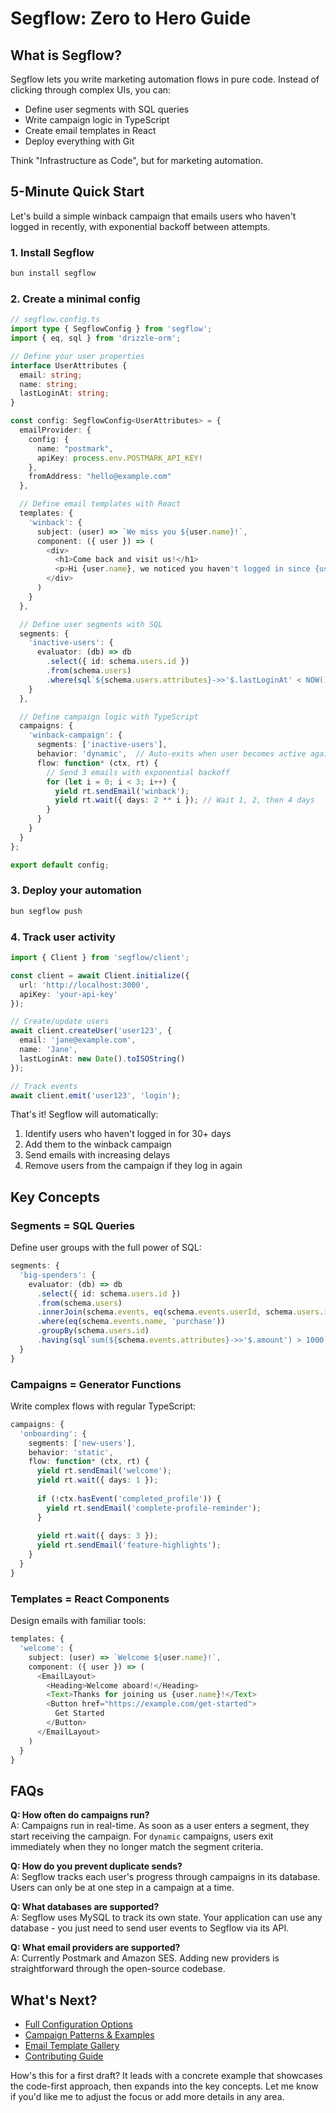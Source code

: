 # Segflow: Zero to Hero Guide

## What is Segflow?

Segflow lets you write marketing automation flows in pure code. Instead of clicking through complex UIs, you can:
- Define user segments with SQL queries
- Write campaign logic in TypeScript
- Create email templates in React
- Deploy everything with Git

Think "Infrastructure as Code", but for marketing automation.

## 5-Minute Quick Start

Let's build a simple winback campaign that emails users who haven't logged in recently, with exponential backoff between attempts.

### 1. Install Segflow
```bash
bun install segflow
```

### 2. Create a minimal config
```typescript
// segflow.config.ts
import type { SegflowConfig } from 'segflow';
import { eq, sql } from 'drizzle-orm';

// Define your user properties
interface UserAttributes {
  email: string;
  name: string;
  lastLoginAt: string;
}

const config: SegflowConfig<UserAttributes> = {
  emailProvider: {
    config: {
      name: "postmark",
      apiKey: process.env.POSTMARK_API_KEY!
    },
    fromAddress: "hello@example.com"
  },

  // Define email templates with React
  templates: {
    'winback': {
      subject: (user) => `We miss you ${user.name}!`,
      component: ({ user }) => (
        <div>
          <h1>Come back and visit us!</h1>
          <p>Hi {user.name}, we noticed you haven't logged in since {user.lastLoginAt}</p>
        </div>
      )
    }
  },

  // Define user segments with SQL
  segments: {
    'inactive-users': {
      evaluator: (db) => db
        .select({ id: schema.users.id })
        .from(schema.users)
        .where(sql`${schema.users.attributes}->>'$.lastLoginAt' < NOW() - INTERVAL 30 DAY`)
    }
  },

  // Define campaign logic with TypeScript
  campaigns: {
    'winback-campaign': {
      segments: ['inactive-users'],
      behavior: 'dynamic',  // Auto-exits when user becomes active again
      flow: function* (ctx, rt) {
        // Send 3 emails with exponential backoff
        for (let i = 0; i < 3; i++) {
          yield rt.sendEmail('winback');
          yield rt.wait({ days: 2 ** i }); // Wait 1, 2, then 4 days
        }
      }
    }
  }
};

export default config;
```

### 3. Deploy your automation
```bash
bun segflow push
```

### 4. Track user activity
```typescript
import { Client } from 'segflow/client';

const client = await Client.initialize({
  url: 'http://localhost:3000',
  apiKey: 'your-api-key'
});

// Create/update users
await client.createUser('user123', {
  email: 'jane@example.com',
  name: 'Jane',
  lastLoginAt: new Date().toISOString()
});

// Track events
await client.emit('user123', 'login');
```

That's it! Segflow will automatically:
1. Identify users who haven't logged in for 30+ days
2. Add them to the winback campaign
3. Send emails with increasing delays
4. Remove users from the campaign if they log in again

## Key Concepts

### Segments = SQL Queries
Define user groups with the full power of SQL:
```typescript
segments: {
  'big-spenders': {
    evaluator: (db) => db
      .select({ id: schema.users.id })
      .from(schema.users)
      .innerJoin(schema.events, eq(schema.events.userId, schema.users.id))
      .where(eq(schema.events.name, 'purchase'))
      .groupBy(schema.users.id)
      .having(sql`sum(${schema.events.attributes}->>'$.amount') > 1000`)
  }
}
```

### Campaigns = Generator Functions
Write complex flows with regular TypeScript:
```typescript
campaigns: {
  'onboarding': {
    segments: ['new-users'],
    behavior: 'static',
    flow: function* (ctx, rt) {
      yield rt.sendEmail('welcome');
      yield rt.wait({ days: 1 });
      
      if (!ctx.hasEvent('completed_profile')) {
        yield rt.sendEmail('complete-profile-reminder');
      }
      
      yield rt.wait({ days: 3 });
      yield rt.sendEmail('feature-highlights');
    }
  }
}
```

### Templates = React Components
Design emails with familiar tools:
```typescript
templates: {
  'welcome': {
    subject: (user) => `Welcome ${user.name}!`,
    component: ({ user }) => (
      <EmailLayout>
        <Heading>Welcome aboard!</Heading>
        <Text>Thanks for joining us {user.name}!</Text>
        <Button href="https://example.com/get-started">
          Get Started
        </Button>
      </EmailLayout>
    )
  }
}
```

## FAQs

**Q: How often do campaigns run?**  
A: Campaigns run in real-time. As soon as a user enters a segment, they start receiving the campaign. For `dynamic` campaigns, users exit immediately when they no longer match the segment criteria.

**Q: How do you prevent duplicate sends?**  
A: Segflow tracks each user's progress through campaigns in its database. Users can only be at one step in a campaign at a time.

**Q: What databases are supported?**  
A: Segflow uses MySQL to track its own state. Your application can use any database - you just need to send user events to Segflow via its API.

**Q: What email providers are supported?**  
A: Currently Postmark and Amazon SES. Adding new providers is straightforward through the open-source codebase.

## What's Next?

- [Full Configuration Options](link-to-docs)
- [Campaign Patterns & Examples](link-to-examples)
- [Email Template Gallery](link-to-templates)
- [Contributing Guide](link-to-contributing)

How's this for a first draft? It leads with a concrete example that showcases the code-first approach, then expands into the key concepts. Let me know if you'd like me to adjust the focus or add more details in any area.